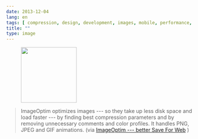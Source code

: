 ```yaml
---
date: 2013-12-04
lang: en
tags: [ compression, design, development, images, mobile, performance, tools, web ]
title: ""
type: image
---
```


<figure>
<a
href="https://hugo.ferreira.cc/imageoptim-optimizes-images-so-they-take-up-less/attachment/304/"
rel="attachment"><img
src="https://hugo.ferreira.cc/wp-content/uploads/2013/12/tumblr_mxa6elCN0a1qz82meo1_1280-150x150.png"
width="150" height="150" /></a></figure>

> ImageOptim optimizes images --- so they take up less disk space and
> load faster --- by finding best compression parameters and by removing
> unnecessary comments and color profiles. It handles PNG, JPEG and GIF
> animations. (via [ImageOptim --- better Save For
> Web](http://imageoptim.com/) )

